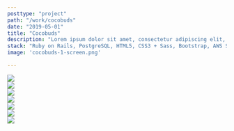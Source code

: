 ```yaml
---
posttype: "project"
path: "/work/cocobuds"
date: "2019-05-01"
title: "Cocobuds"
description: "Lorem ipsum dolor sit amet, consectetur adipiscing elit, sed do eiusmod tempor incididunt ut labore et dolore magna aliqua. Ut enim ad minim veniam, quis nostrud exercitation ullamco laboris nisi ut aliquip ex ea commodo consequat."
stack: "Ruby on Rails, PostgreSQL, HTML5, CSS3 + Sass, Bootstrap, AWS S3 and Heroku"
image: 'cocobuds-1-screen.png'

---
```

<div class="screenshot">

  <div class="laptop cocobuds one">
    <div class="bar">
      <div class="sm-circle"></div>
      <div class="sm-circle"></div>
      <div class="sm-circle"></div>
    </div>
    <img class="screen" src="cocobuds-1-screen.png">
  </div>


  <div class="laptop cocobuds two">
    <div class="bar">
      <div class="sm-circle"></div>
      <div class="sm-circle"></div>
      <div class="sm-circle"></div>
    </div>
    <img class="screen" src="cocobuds-2-screen.png">
  </div>


  <div class="phone cocobuds three">
    <div class="earhole">
    </div>
    <img class="screen" src="cocobuds-3-phone.png">
    <div class="circle">
    </div>
  </div>

  <div class="phone cocobuds four">
    <div class="earhole">
    </div>
    <img class="screen" src="cocobuds-4-phone.png">
    <div class="circle">
    </div>
  </div>

  <div class="phone cocobuds five">
    <div class="earhole">
    </div>
    <img class="screen" src="cocobuds-5-phone.png">
    <div class="circle">
    </div>
  </div>

  <div class="tablet cocobuds six">
    <img class="screen" src="cocobuds-6-ipad.png">
    <div class="circle">
    </div>
  </div>

  <div class="tablet cocobuds seven">
    <img class="screen" src="cocobuds-7-ipad.png">
    <div class="circle">
    </div>
  </div>


</div>